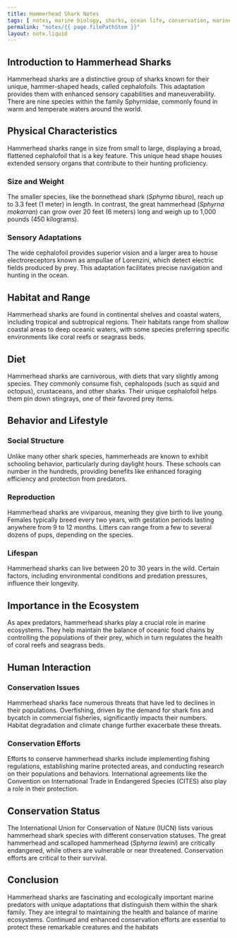 ```yaml
---
title: Hammerhead Shark Notes
tags: [ notes, marine biology, sharks, ocean life, conservation, marine ecosystems ]
permalink: "notes/{{ page.filePathStem }}"
layout: note.liquid
---
```


## Introduction to Hammerhead Sharks

Hammerhead sharks are a distinctive group of sharks known for their unique, hammer-shaped heads, called cephalofoils. This adaptation provides them with enhanced sensory capabilities and maneuverability. There are nine species within the family Sphyrnidae, commonly found in warm and temperate waters around the world.

## Physical Characteristics

Hammerhead sharks range in size from small to large, displaying a broad, flattened cephalofoil that is a key feature. This unique head shape houses extended sensory organs that contribute to their hunting proficiency.

### Size and Weight

The smaller species, like the bonnethead shark (_Sphyrna tiburo_), reach up to 3.3 feet (1 meter) in length. In contrast, the great hammerhead (_Sphyrna mokarran_) can grow over 20 feet (6 meters) long and weigh up to 1,000 pounds (450 kilograms).

### Sensory Adaptations

The wide cephalofoil provides superior vision and a larger area to house electroreceptors known as ampullae of Lorenzini, which detect electric fields produced by prey. This adaptation facilitates precise navigation and hunting in the ocean.

## Habitat and Range

Hammerhead sharks are found in continental shelves and coastal waters, including tropical and subtropical regions. Their habitats range from shallow coastal areas to deep oceanic waters, with some species preferring specific environments like coral reefs or seagrass beds.

## Diet

Hammerhead sharks are carnivorous, with diets that vary slightly among species. They commonly consume fish, cephalopods (such as squid and octopus), crustaceans, and other sharks. Their unique cephalofoil helps them pin down stingrays, one of their favored prey items.

## Behavior and Lifestyle

### Social Structure

Unlike many other shark species, hammerheads are known to exhibit schooling behavior, particularly during daylight hours. These schools can number in the hundreds, providing benefits like enhanced foraging efficiency and protection from predators.

### Reproduction

Hammerhead sharks are viviparous, meaning they give birth to live young. Females typically breed every two years, with gestation periods lasting anywhere from 9 to 12 months. Litters can range from a few to several dozens of pups, depending on the species.

### Lifespan

Hammerhead sharks can live between 20 to 30 years in the wild. Certain factors, including environmental conditions and predation pressures, influence their longevity.

## Importance in the Ecosystem

As apex predators, hammerhead sharks play a crucial role in marine ecosystems. They help maintain the balance of oceanic food chains by controlling the populations of their prey, which in turn regulates the health of coral reefs and seagrass beds.

## Human Interaction

### Conservation Issues

Hammerhead sharks face numerous threats that have led to declines in their populations. Overfishing, driven by the demand for shark fins and bycatch in commercial fisheries, significantly impacts their numbers. Habitat degradation and climate change further exacerbate these threats.

### Conservation Efforts

Efforts to conserve hammerhead sharks include implementing fishing regulations, establishing marine protected areas, and conducting research on their populations and behaviors. International agreements like the Convention on International Trade in Endangered Species (CITES) also play a role in their protection.

## Conservation Status

The International Union for Conservation of Nature (IUCN) lists various hammerhead shark species with different conservation statuses. The great hammerhead and scalloped hammerhead (_Sphyrna lewini_) are critically endangered, while others are vulnerable or near threatened. Conservation efforts are critical to their survival.

## Conclusion

Hammerhead sharks are fascinating and ecologically important marine predators with unique adaptations that distinguish them within the shark family. They are integral to maintaining the health and balance of marine ecosystems. Continued and enhanced conservation efforts are essential to protect these remarkable creatures and the habitats
